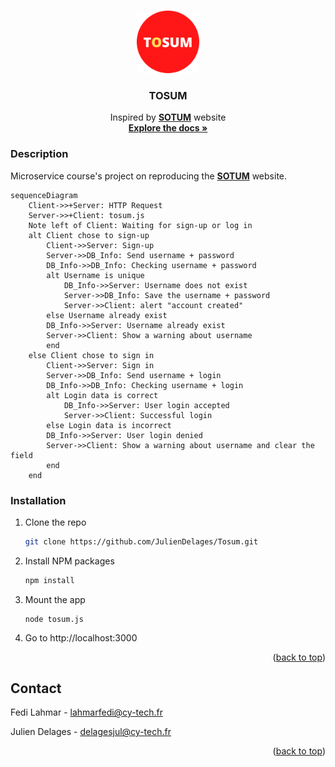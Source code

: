 <a name="readme-top"></a>
<!-- PROJECT LOGO -->
<br />
<div align="center">
  <a href="https://github.com/JulienDelages/Tosum">
    <img src="images/TOSUM.png" alt="Logo" width="100" height="100">
  </a>

<h3 align="center">TOSUM</h3>

  <p align="center">
    Inspired by <a href="https://sutom.nocle.fr"><strong>SOTUM</strong></a> website
    <br />
    <a href="https://github.com/JulienDelages/Tosum"><strong>Explore the docs »</strong></a>
</div>

### Description 

Microservice course's project on reproducing the <a href="https://sutom.nocle.fr"><strong>SOTUM</strong></a> website.

```mermaid
sequenceDiagram
    Client->>+Server: HTTP Request
    Server->>+Client: tosum.js
    Note left of Client: Waiting for sign-up or log in
    alt Client chose to sign-up
        Client->>Server: Sign-up
        Server->>DB_Info: Send username + password
        DB_Info->>DB_Info: Checking username + password
        alt Username is unique
            DB_Info->>Server: Username does not exist
            Server->>DB_Info: Save the username + password
            Server->>Client: alert "account created"
        else Username already exist
        DB_Info->>Server: Username already exist
        Server->>Client: Show a warning about username 
        end
    else Client chose to sign in
        Client->>Server: Sign in
        Server->>DB_Info: Send username + login
        DB_Info->>DB_Info: Checking username + login
        alt Login data is correct
            DB_Info->>Server: User login accepted
            Server->>Client: Successful login
        else Login data is incorrect
        DB_Info->>Server: User login denied
        Server->>Client: Show a warning about username and clear the field
        end
    end
```

### Installation

1. Clone the repo
    ```sh
    git clone https://github.com/JulienDelages/Tosum.git
    ```
2. Install NPM packages
    ```sh
    npm install
    ```
3. Mount the app
    ```
    node tosum.js
    ``` 
4. Go to http://localhost:3000

<p align="right">(<a href="#readme-top">back to top</a>)</p>

## Contact

Fedi Lahmar - lahmarfedi@cy-tech.fr

Julien Delages - delagesjul@cy-tech.fr

<p align="right">(<a href="#readme-top">back to top</a>)</p>

